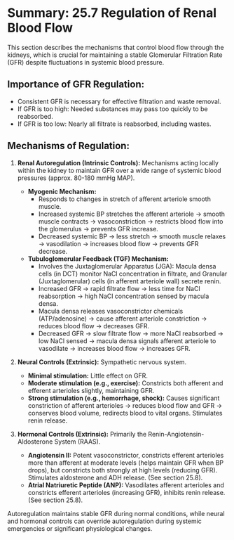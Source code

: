 # Summary: 25.7 Regulation of Renal Blood Flow

This section describes the mechanisms that control blood flow through the kidneys, which is crucial for maintaining a stable Glomerular Filtration Rate (GFR) despite fluctuations in systemic blood pressure.

## Importance of GFR Regulation:

*   Consistent GFR is necessary for effective filtration and waste removal.
*   If GFR is too high: Needed substances may pass too quickly to be reabsorbed.
*   If GFR is too low: Nearly all filtrate is reabsorbed, including wastes.

## Mechanisms of Regulation:

1.  **Renal Autoregulation (Intrinsic Controls):** Mechanisms acting locally within the kidney to maintain GFR over a wide range of systemic blood pressures (approx. 80-180 mmHg MAP).
    *   **Myogenic Mechanism:**
        *   Responds to changes in stretch of afferent arteriole smooth muscle.
        *   Increased systemic BP stretches the afferent arteriole -> smooth muscle contracts -> vasoconstriction -> restricts blood flow into the glomerulus -> prevents GFR increase.
        *   Decreased systemic BP -> less stretch -> smooth muscle relaxes -> vasodilation -> increases blood flow -> prevents GFR decrease.
    *   **Tubuloglomerular Feedback (TGF) Mechanism:**
        *   Involves the Juxtaglomerular Apparatus (JGA): Macula densa cells (in DCT) monitor NaCl concentration in filtrate, and Granular (Juxtaglomerular) cells (in afferent arteriole wall) secrete renin.
        *   Increased GFR -> rapid filtrate flow -> less time for NaCl reabsorption -> high NaCl concentration sensed by macula densa.
        *   Macula densa releases vasoconstrictor chemicals (ATP/adenosine) -> cause afferent arteriole constriction -> reduces blood flow -> decreases GFR.
        *   Decreased GFR -> slow filtrate flow -> more NaCl reabsorbed -> low NaCl sensed -> macula densa signals afferent arteriole to vasodilate -> increases blood flow -> increases GFR.

2.  **Neural Controls (Extrinsic):** Sympathetic nervous system.
    *   **Minimal stimulation:** Little effect on GFR.
    *   **Moderate stimulation (e.g., exercise):** Constricts both afferent and efferent arterioles slightly, maintaining GFR.
    *   **Strong stimulation (e.g., hemorrhage, shock):** Causes significant constriction of afferent arterioles -> reduces blood flow and GFR -> conserves blood volume, redirects blood to vital organs. Stimulates renin release.

3.  **Hormonal Controls (Extrinsic):** Primarily the Renin-Angiotensin-Aldosterone System (RAAS).
    *   **Angiotensin II:** Potent vasoconstrictor, constricts efferent arterioles more than afferent at moderate levels (helps maintain GFR when BP drops), but constricts both strongly at high levels (reducing GFR). Stimulates aldosterone and ADH release. (See section 25.8).
    *   **Atrial Natriuretic Peptide (ANP):** Vasodilates afferent arterioles and constricts efferent arterioles (increasing GFR), inhibits renin release. (See section 25.8).

Autoregulation maintains stable GFR during normal conditions, while neural and hormonal controls can override autoregulation during systemic emergencies or significant physiological changes.
